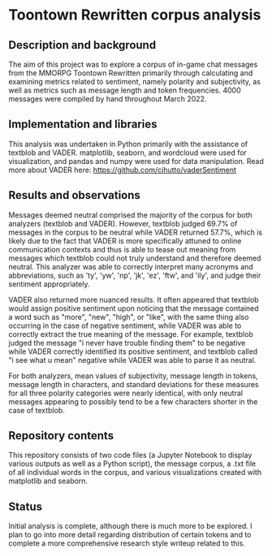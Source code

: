 
# Toontown Rewritten corpus analysis

## Description and background
The aim of this project was to explore a corpus of in-game chat messages from the MMORPG Toontown Rewritten primarily through calculating and examining metrics related to sentiment, namely polarity and subjectivity, as well as metrics such as message length and token frequencies. 4000 messages were compiled by hand throughout March 2022.   

## Implementation and libraries
This analysis was undertaken in Python primarily with the assistance of textblob and VADER. matplotlib, seaborn, and wordcloud were used for visualization, and pandas and numpy were used for data manipulation. Read more about VADER here: https://github.com/cjhutto/vaderSentiment

## Results and observations
Messages deemed neutral comprised the majority of the corpus for both analyzers (textblob and VADER). However, textblob judged 69.7% of messages in the corpus to be neutral while VADER returned 57.7%, which is likely due to the fact that VADER is more specifically attuned to online communication contexts and thus is able to tease out meaning from messages which textblob could not truly understand and therefore deemed neutral. This analyzer was able to correctly interpret many acronyms and abbreviations, such as 'ty', 'yw', 'np', 'jk', 'ez', 'ftw', and 'ily', and judge their sentiment appropriately.

VADER also returned more nuanced results. It often appeared that textblob would assign positive sentiment upon noticing that the message contained a word such as "more", "new", "high", or "like", with the same thing also occurring in the case of negative sentiment, while VADER was able to correctly extract the true meaning of the message. For example, textblob judged the message "i never have trouble finding them" to be negative while VADER correctly identified its positive sentiment, and textblob called "i see what u mean" negative while VADER was able to parse it as neutral.

For both analyzers, mean values of subjectivity, message length in tokens, message length in characters, and standard deviations for these measures for all three polarity categories were nearly identical, with only neutral messages appearing to possibly tend to be a few characters shorter in the case of textblob. 

## Repository contents
This repository consists of two code files (a Jupyter Notebook to display various outputs as well as a Python script), the message corpus, a .txt file of all individual words in the corpus, and various visualizations created with matplotlib and seaborn.

## Status
Initial analysis is complete, although there is much more to be explored. I plan to go into more detail regarding distribution of certain tokens and to complete a more comprehensive research style writeup related to this.
